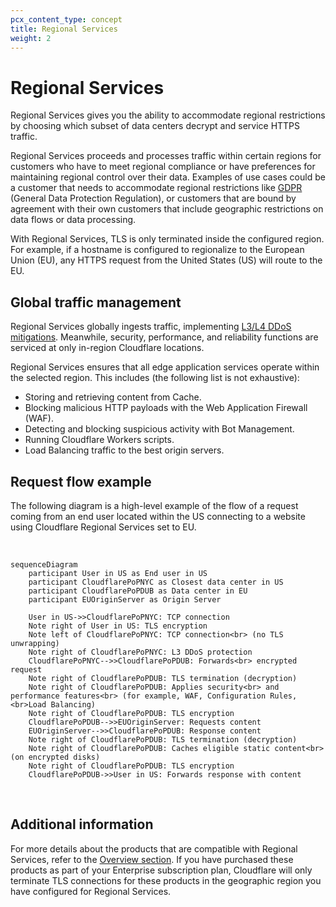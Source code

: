 ```yaml
---
pcx_content_type: concept
title: Regional Services
weight: 2
---
```


# Regional Services

Regional Services gives you the ability to accommodate regional restrictions by choosing which subset of data centers decrypt and service HTTPS traffic.

Regional Services proceeds and processes traffic within certain regions for customers who have to meet regional compliance or have preferences for maintaining regional control over their data. Examples of use cases could be a customer that needs to accommodate regional restrictions like [GDPR](https://www.cloudflare.com/trust-hub/gdpr/) (General Data Protection Regulation), or customers that are bound by agreement with their own customers that include geographic restrictions on data flows or data processing.

With Regional Services, TLS is only terminated inside the configured region. For example, if a hostname is configured to regionalize to the European Union (EU), any HTTPS request from the United States (US) will route to the EU.

## Global traffic management

Regional Services globally ingests traffic, implementing [L3/L4 DDoS mitigations](/ddos-protection/about/attack-coverage/). Meanwhile, security, performance, and reliability functions are serviced at only in-region Cloudflare locations.

Regional Services ensures that all edge application services operate within the selected region. This includes (the following list is not exhaustive):

- Storing and retrieving content from Cache.
- Blocking malicious HTTP payloads with the Web Application Firewall (WAF).
- Detecting and blocking suspicious activity with Bot Management.
- Running Cloudflare Workers scripts.
- Load Balancing traffic to the best origin servers.

## Request flow example

The following diagram is a high-level example of the flow of a request coming from an end user located within the US connecting to a website using Cloudflare Regional Services set to EU.

<br>

```mermaid
sequenceDiagram
    participant User in US as End user in US
    participant CloudflarePoPNYC as Closest data center in US
    participant CloudflarePoPDUB as Data center in EU
    participant EUOriginServer as Origin Server
 
    User in US->>CloudflarePoPNYC: TCP connection
    Note right of User in US: TLS encryption
    Note left of CloudflarePoPNYC: TCP connection<br> (no TLS unwrapping)
    Note right of CloudflarePoPNYC: L3 DDoS protection
    CloudflarePoPNYC-->>CloudflarePoPDUB: Forwards<br> encrypted request
    Note right of CloudflarePoPDUB: TLS termination (decryption)
    Note right of CloudflarePoPDUB: Applies security<br> and performance features<br> (for example, WAF, Configuration Rules, <br>Load Balancing)
    Note right of CloudflarePoPDUB: TLS encryption
    CloudflarePoPDUB-->>EUOriginServer: Requests content
    EUOriginServer-->>CloudflarePoPDUB: Response content
    Note right of CloudflarePoPDUB: TLS termination (decryption)
    Note right of CloudflarePoPDUB: Caches eligible static content<br> (on encrypted disks)
    Note right of CloudflarePoPDUB: TLS encryption
    CloudflarePoPDUB->>User in US: Forwards response with content
```

<br>

## Additional information

For more details about the products that are compatible with Regional Services, refer to the [Overview section](/data-localization/). If you have purchased these products as part of your Enterprise subscription plan, Cloudflare will only terminate TLS connections for these products in the geographic region you have configured for Regional Services.
